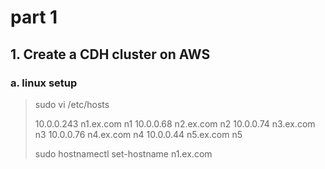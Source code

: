# part 1

## 1. Create a CDH cluster on AWS

### a. linux setup

> sudo vi /etc/hosts
>
> 10.0.0.243 n1.ex.com n1
> 10.0.0.68 n2.ex.com n2
> 10.0.0.74 n3.ex.com n3
> 10.0.0.76 n4.ex.com n4
> 10.0.0.44 n5.ex.com n5
>
> sudo hostnamectl set-hostname n1.ex.com

